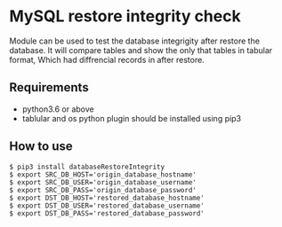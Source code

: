 # MySQL restore integrity check
Module can be used to test the database integrigity after restore the database. It will compare tables and show the only that tables in tabular format, Which had diffrencial records in after restore. 

## Requirements
- python3.6 or above
- tablular and os python plugin should be installed using pip3

## How to use
```
$ pip3 install databaseRestoreIntegrity
$ export SRC_DB_HOST='origin_database_hostname'
$ export SRC_DB_USER='origin_database_username'
$ export SRC_DB_PASS='origin_database_password'
$ export DST_DB_HOST='restored_database_hostname'
$ export DST_DB_USER='restored_database_username'
$ export DST_DB_PASS='restored_database_password'